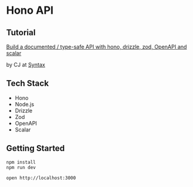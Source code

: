 # Hono API

## Tutorial

[Build a documented / type-safe API with hono, drizzle, zod, OpenAPI and scalar](https://www.youtube.com/watch?v=sNh9PoM9sUE)

by CJ at [Syntax](https://www.youtube.com/@syntaxfm)

## Tech Stack

- Hono
- Node.js
- Drizzle
- Zod
- OpenAPI
- Scalar

## Getting Started

```
npm install
npm run dev
```

```
open http://localhost:3000
```
